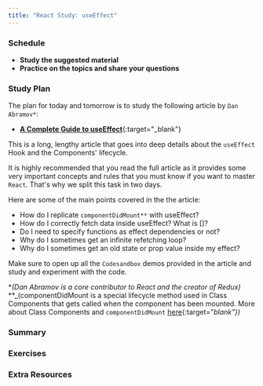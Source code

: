 ```yaml
---
title: "React Study: useEffect"
---
```


### Schedule

  - **Study the suggested material**
  - **Practice on the topics and share your questions**

### Study Plan

  The plan for today and tomorrow is to study the following article by `Dan Abramov*`:

  - [**A Complete Guide to useEffect**](https://overreacted.io/a-complete-guide-to-useeffect/){:target="_blank"}

  This is a long, lengthy article that goes into deep details about the `useEffect` Hook and the Components' lifecycle. 

  It is highly recommended that you read the full article as it provides some very important concepts and rules that you must know if you want to master `React`. That's why we split this task in two days. 

  Here are some of the main points covered in the the article:

  - How do I replicate `componentDidMount**` with useEffect?
  - How do I correctly fetch data inside useEffect? What is []?
  - Do I need to specify functions as effect dependencies or not?
  - Why do I sometimes get an infinite refetching loop?
  - Why do I sometimes get an old state or prop value inside my effect?

  Make sure to open up all the `Codesandbox` demos provided in the article and study and experiment with the code.

  *_(Dan Abramov is a core contributor to React and the creator of Redux)_
  **_(componentDidMount is a special lifecycle method used in Class Components that gets called when the component has been mounted. More about Class Components and `componentDidMount` [here](https://react.dev/reference/react/Component){:target="_blank"})_

### Summary

### Exercises

### Extra Resources
